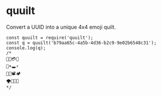 # quuilt

Convert a UUID into a unique 4x4 emoji quilt.

```
const quuilt = require('quuilt');
const q = quuilt('b79aa65c-4a5b-4d36-b2c9-9e02b6548c31');
console.log(q);
/*
🔨🦍💳🔧
📼☂️🕳⚡️
🧭🍀📽🏕
🌪🐻🍊🐱
*/
```
